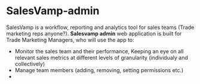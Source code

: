 # SalesVamp-admin

SalesVamp is a workflow, reporting and analytics tool for sales teams (Trade 
marketing reps anyone?). **Salesvamp admin**  web application is built for
Trade Marketing Managers, who will use the app to:
- Monitor the sales team and their performance, Keeping an eye on all relevant
    sales metrics at different levels of granularity (individualy and 
    collectively)
- Manage team members (adding, removing, setting permissions etc.)
-

